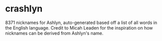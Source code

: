 # crashlyn

8371 nicknames for Ashlyn, auto-generated based off a list of all words in the English language. Credit to Micah Leaden for the inspiration on how nicknames can be derived from Ashlyn's name.

